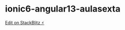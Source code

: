 # ionic6-angular13-aulasexta

[Edit on StackBlitz ⚡️](https://stackblitz.com/edit/ionic6-angular13-gqxqgd)
